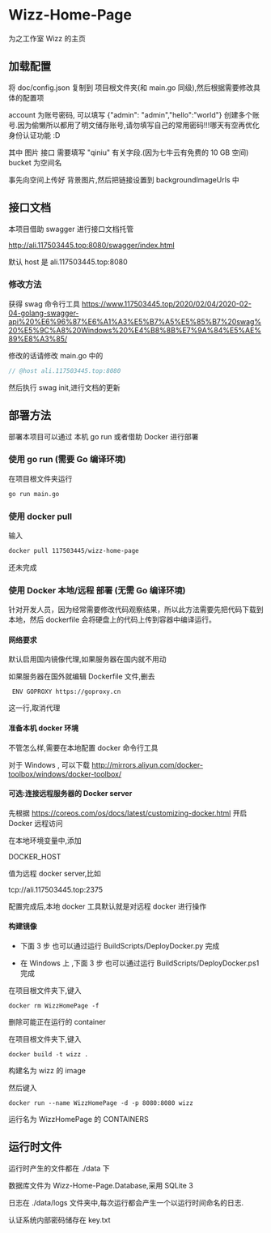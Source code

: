 # Wizz-Home-Page

为之工作室 Wizz 的主页

## 加载配置

将 doc/config.json 复制到 项目根文件夹(和 main.go 同级),然后根据需要修改具体的配置项

account 为账号密码, 可以填写 {"admin": "admin","hello":"world"} 创建多个账号.因为偷懒所以都用了明文储存账号,请勿填写自己的常用密码!!!哪天有空再优化身份认证功能 :D

其中 图片 接口 需要填写 "qiniu" 有关字段.(因为七牛云有免费的 10 GB 空间) bucket 为空间名

事先向空间上传好 背景图片,然后把链接设置到 backgroundImageUrls 中

## 接口文档

本项目借助 swagger 进行接口文档托管

<http://ali.117503445.top:8080/swagger/index.html>

默认 host 是 ali.117503445.top:8080

### 修改方法

获得 swag 命令行工具 <https://www.117503445.top/2020/02/04/2020-02-04-golang-swagger-api%20%E6%96%87%E6%A1%A3%E5%B7%A5%E5%85%B7%20swag%20%E5%9C%A8%20Windows%20%E4%B8%8B%E7%9A%84%E5%AE%89%E8%A3%85/>

修改的话请修改 main.go 中的

```go
// @host ali.117503445.top:8080
```

然后执行 swag init,进行文档的更新

## 部署方法

部署本项目可以通过 本机 go run 或者借助 Docker 进行部署

### 使用 go run (需要 Go 编译环境)

在项目根文件夹运行

```sh
go run main.go
```

### 使用 docker pull

输入

```sh
docker pull 117503445/wizz-home-page
```

还未完成

### 使用 Docker 本地/远程 部署 (无需 Go 编译环境)

针对开发人员，因为经常需要修改代码观察结果，所以此方法需要先把代码下载到本地，然后 dockerfile 会将硬盘上的代码上传到容器中编译运行。

#### 网络要求

默认启用国内镜像代理,如果服务器在国内就不用动

如果服务器在国外就编辑 Dockerfile 文件,删去

``` docker
 ENV GOPROXY https://goproxy.cn
```

这一行,取消代理

#### 准备本机 docker 环境

不管怎么样,需要在本地配置 docker 命令行工具

对于 Windows , 可以下载 <http://mirrors.aliyun.com/docker-toolbox/windows/docker-toolbox/>

#### 可选:连接远程服务器的 Docker server

先根据 <https://coreos.com/os/docs/latest/customizing-docker.html> 开启 Docker 远程访问

在本地环境变量中,添加

DOCKER_HOST

值为远程 docker server,比如

tcp://ali.117503445.top:2375

配置完成后,本地 docker 工具默认就是对远程 docker 进行操作

#### 构建镜像

- 下面 3 步 也可以通过运行 BuildScripts/DeployDocker.py 完成

- 在 Windows 上 ,下面 3 步 也可以通过运行 BuildScripts/DeployDocker.ps1 完成

在项目根文件夹下,键入

```docker
docker rm WizzHomePage -f
```

删除可能正在运行的 container

在项目根文件夹下,键入

```docker
docker build -t wizz .
```

构建名为 wizz 的 image

然后键入

```docker
docker run --name WizzHomePage -d -p 8080:8080 wizz
```

运行名为 WizzHomePage 的 CONTAINERS

## 运行时文件

运行时产生的文件都在 ./data 下

数据库文件为 Wizz-Home-Page.Database,采用 SQLite 3

日志在 ./data/logs 文件夹中,每次运行都会产生一个以运行时间命名的日志.

认证系统内部密码储存在 key.txt
